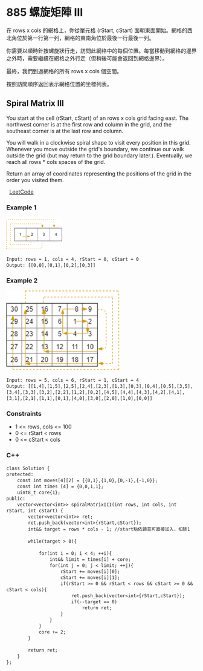 # 885 螺旋矩陣 III

在 rows x cols 的網格上，你從單元格 (rStart, cStart) 面朝東面開始。網格的西北角位於第一行第一列，網格的東南角位於最後一行最後一列。

你需要以順時針按螺旋狀行走，訪問此網格中的每個位置。每當移動到網格的邊界之外時，需要繼續在網格之外行走（但稍後可能會返回到網格邊界）。

最終，我們到過網格的所有 rows x cols 個空間。

按照訪問順序返回表示網格位置的坐標列表。

## Spiral Matrix III

You start at the cell (rStart, cStart) of an rows x cols grid facing east. The northwest corner is at the first row and column in the grid, and the southeast corner is at the last row and column.

You will walk in a clockwise spiral shape to visit every position in this grid. Whenever you move outside the grid's boundary, we continue our walk outside the grid (but may return to the grid boundary later.). Eventually, we reach all rows * cols spaces of the grid.

Return an array of coordinates representing the positions of the grid in the order you visited them.

 
[LeetCode](https://leetcode.cn/problems/spiral-matrix-iii/)


### Example 1

<img src="img/885_1.png" width = "150"/>

```
Input: rows = 1, cols = 4, rStart = 0, cStart = 0
Output: [[0,0],[0,1],[0,2],[0,3]]
```

### Example 2

<img src="img/885_2.png" width = "300"/>

```
Input: rows = 5, cols = 6, rStart = 1, cStart = 4
Output: [[1,4],[1,5],[2,5],[2,4],[2,3],[1,3],[0,3],[0,4],[0,5],[3,5],[3,4],[3,3],[3,2],[2,2],[1,2],[0,2],[4,5],[4,4],[4,3],[4,2],[4,1],[3,1],[2,1],[1,1],[0,1],[4,0],[3,0],[2,0],[1,0],[0,0]]
```


### Constraints

* 1 <= rows, cols <= 100
* 0 <= rStart < rows
* 0 <= cStart < cols



### C++ 
```
class Solution {
protected:
    const int moves[4][2] = {{0,1},{1,0},{0,-1},{-1,0}};
    const int times [4] = {0,0,1,1};
    uint8_t core{1};
public:
    vector<vector<int>> spiralMatrixIII(int rows, int cols, int rStart, int cStart) {
        vector<vector<int>> ret;
        ret.push_back(vector<int>{rStart,cStart});
        int&& target = rows * cols - 1; //start點依題意可直接加入，扣除1

        while(target > 0){

            for(int i = 0; i < 4; ++i){
                int&& limit = times[i] + core;
                for(int j = 0; j < limit; ++j){
                    rStart += moves[i][0];
                    cStart += moves[i][1];
                    if(rStart >= 0 && rStart < rows && cStart >= 0 && cStart < cols){
                        ret.push_back(vector<int>{rStart,cStart});
                        if(--target == 0)
                            return ret;
                    }
                }
            }
            core += 2;
        }

        return ret;
    }
};
```
